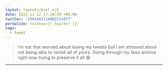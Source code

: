 ```yaml
---
layout: layouts/post.njk
date: 2022-11-12 17:20:40 +00:00
twitter: '1591481114602115077'
permalink: /status/{{ twitter }}/
tags: 
  - tweet
---
```


> I’m not that worried about losing my tweets but I am *stressed* about not being able to revisit all of yours. Going through my likes archive right now trying to preserve it all 😅

---
